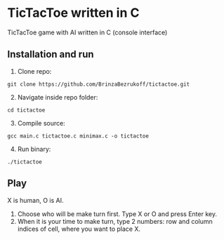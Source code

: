 # TicTacToe written in C
TicTacToe game with AI written in C (console interface)

## Installation and run
1. Clone repo:
```
git clone https://github.com/BrinzaBezrukoff/tictactoe.git
```
2. Navigate inside repo folder:
```
cd tictactoe
```
3. Compile source:
```
gcc main.c tictactoe.c minimax.c -o tictactoe
```
4. Run binary:
```
./tictactoe
```
## Play
X is human, O is AI.
1. Choose who will be make turn first. Type X or O and press Enter key.
2. When it is your time to make turn, type 2 numbers: row and column indices of cell, where you want to place X.
